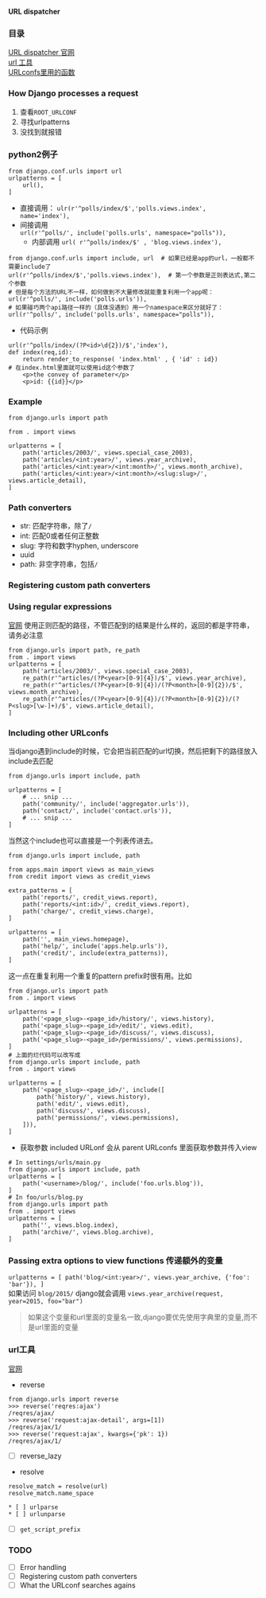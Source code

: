 **URL dispatcher**  

### 目录
[URL dispatcher 官网](https://docs.djangoproject.com/en/2.0/topics/http/urls/)  
[url 工具](https://docs.djangoproject.com/en/2.1/ref/urlresolvers/)  
[URLconfs里用的函数](https://docs.djangoproject.com/en/2.1/ref/urls/#module-django.conf.urls)

### How Django processes a request
1. 查看`ROOT_URLCONF`
2. 寻找urlpatterns
3. 没找到就报错

### python2例子
```
from django.conf.urls import url
urlpatterns = [
    url(),
]
```
* 直接调用：
`ulr(r'^polls/index/$','polls.views.index', name='index'),`
* 间接调用  
`url(r'^polls/', include('polls.urls', namespace="polls")),`
    * 内部调用
        `url( r'^polls/index/$' , 'blog.views.index'),`

```
from django.conf.urls import include, url  # 如果已经是app的url，一般都不需要include了
url(r'^polls/index/$','polls.views.index'),  # 第一个参数是正则表达式,第二个参数
# 但是每个方法的URL不一样，如何做到不大量修改就能重复利用一个app呢：
url(r'^polls/', include('polls.urls')),
# 如果碰巧两个api路径一样的（具体没遇到）用一个namespace来区分就好了：
url(r'^polls/', include('polls.urls', namespace="polls")),
```

* 代码示例
```
url(r'^polls/index/(?P<id>\d{2})/$','index'),
def index(req,id):
    return render_to_response( 'index.html' , { 'id' : id})
# 在index.html里面就可以使用id这个参数了
    <p>the convey of parameter</p>
    <p>id: {{id}}</p>
```

### Example
```
from django.urls import path

from . import views

urlpatterns = [
    path('articles/2003/', views.special_case_2003),
    path('articles/<int:year>/', views.year_archive),
    path('articles/<int:year>/<int:month>/', views.month_archive),
    path('articles/<int:year>/<int:month>/<slug:slug>/', views.article_detail),
]
```

### Path converters
* str: 匹配字符串，除了`/`
* int: 匹配0或者任何正整数
* slug: 字符和数字hyphen, underscore
* uuid
* path: 非空字符串，包括`/`

### Registering custom path converters

### Using regular expressions
[官网](https://docs.djangoproject.com/en/2.2/topics/http/urls/#using-regular-expressions)
使用正则匹配的路径，不管匹配到的结果是什么样的，返回的都是字符串，请务必注意
```
from django.urls import path, re_path
from . import views
urlpatterns = [
    path('articles/2003/', views.special_case_2003),
    re_path(r'^articles/(?P<year>[0-9]{4})/$', views.year_archive),
    re_path(r'^articles/(?P<year>[0-9]{4})/(?P<month>[0-9]{2})/$', views.month_archive),
    re_path(r'^articles/(?P<year>[0-9]{4})/(?P<month>[0-9]{2})/(?P<slug>[\w-]+)/$', views.article_detail),
]
```

### Including other URLconfs
当django遇到include的时候，它会把当前匹配的url切换，然后把剩下的路径放入include去匹配
```
from django.urls import include, path

urlpatterns = [
    # ... snip ...
    path('community/', include('aggregator.urls')),
    path('contact/', include('contact.urls')),
    # ... snip ...
]
```
当然这个include也可以直接是一个列表传进去。
```
from django.urls import include, path

from apps.main import views as main_views
from credit import views as credit_views

extra_patterns = [
    path('reports/', credit_views.report),
    path('reports/<int:id>/', credit_views.report),
    path('charge/', credit_views.charge),
]

urlpatterns = [
    path('', main_views.homepage),
    path('help/', include('apps.help.urls')),
    path('credit/', include(extra_patterns)),
]
```
这一点在重复利用一个重复的pattern prefix时很有用。比如
```
from django.urls import path
from . import views

urlpatterns = [
    path('<page_slug>-<page_id>/history/', views.history),
    path('<page_slug>-<page_id>/edit/', views.edit),
    path('<page_slug>-<page_id>/discuss/', views.discuss),
    path('<page_slug>-<page_id>/permissions/', views.permissions),
]
# 上面的烂代码可以改写成
from django.urls import include, path
from . import views

urlpatterns = [
    path('<page_slug>-<page_id>/', include([
        path('history/', views.history),
        path('edit/', views.edit),
        path('discuss/', views.discuss),
        path('permissions/', views.permissions),
    ])),
]
```

* 获取参数
included URLonf 会从 parent URLconfs 里面获取参数并传入view
```
# In settings/urls/main.py
from django.urls import include, path
urlpatterns = [
    path('<username>/blog/', include('foo.urls.blog')),
]
# In foo/urls/blog.py
from django.urls import path
from . import views
urlpatterns = [
    path('', views.blog.index),
    path('archive/', views.blog.archive),
]
```


### Passing extra options to view functions 传递额外的变量
`
urlpatterns = [
    path('blog/<int:year>/', views.year_archive, {'foo': 'bar'}),
]
`  
如果访问 `blog/2015/` django就会调用
`views.year_archive(request, year=2015, foo="bar")`
> 如果这个变量和url里面的变量名一致,django要优先使用字典里的变量,而不是url里面的变量

### url工具
[官网](https://docs.djangoproject.com/en/2.1/ref/urlresolvers/#resolve)
* reverse
```
from django.urls import reverse
>>> reverse('reqres:ajax')
/reqres/ajax/
>>> reverse('request:ajax-detail', args=[1])
/reqres/ajax/1/
>>> reverse('request:ajax', kwargs={'pk': 1})
/reqres/ajax/1/
```
* [ ] reverse_lazy
* resolve
```
resolve_match = resolve(url)
resolve_match.name_space
```
    * [ ] urlparse
    * [ ] urlunparse
* [ ] `get_script_prefix`

### TODO
* [ ] Error handling
* [ ] Registering custom path converters
* [ ] What the URLconf searches agains
